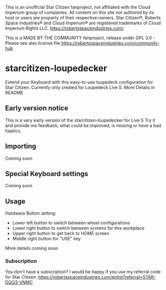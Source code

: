 This is an unofficial Star Citizen fanproject, not affiliated with the Cloud Imperium group of companies.
All content on this site not authored by its host or users are property of their respective owners.
Star Citizen®, Roberts Space Industries® and Cloud Imperium® are registered trademarks of Cloud Imperium Rights LLC.
https://robertsspaceindustries.com/

This is a MADE BY THE COMMUNITY fanproject, release under GPL 3.0 - Please see also license file
https://robertsspaceindustries.com/community-hub

# starcitizen-loupedecker
Extend your Keyboard with this easy-to-use loupedeck configuration for Star Citizen. Currently only created for Loupedeck Live S. More Details in README

## Early version notice
This is a very early version of the starcitizen-loupedecker for Live S
Try it and provide me feedback, what could be improved, is missing or have a bad haptics.


## Importing
Coming soon

## Special Keyboard settings
Coming soon

## Usage
Hardware Button setting:
- Lower left button to switch between wheel configurations
- Lower right button to switch between screens for this workplace
- Upper right button to get back to HOME screen
- Middle right button for "USE" key

More details coming soon


### Subscription
You don't have a subscription?
I would be happy if you use my referral code for Star Citizen:
https://robertsspaceindustries.com/enlist?referral=STAR-DQQ3-VNMC
